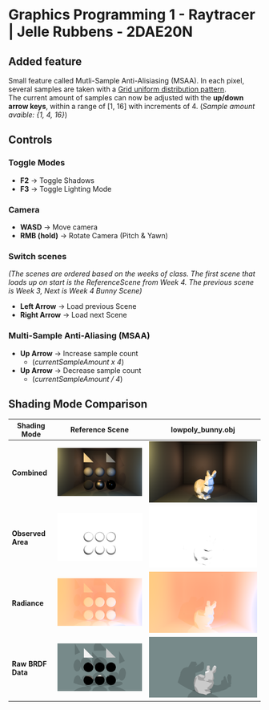 # Graphics Programming 1 - Raytracer | Jelle Rubbens - 2DAE20N

## Added feature

Small feature called Mutli-Sample Anti-Alisiasing (MSAA). In each pixel, several samples are taken with a [Grid uniform distribution pattern](https://en.wikipedia.org/wiki/Supersampling#Supersampling_patterns).  
The current amount of samples can now be adjusted with the **up/down arrow keys**, within a range of [1, 16] with increments of 4. (*Sample amount avaible: {1, 4, 16}*)

## Controls

### Toggle Modes

- **F2** -> Toggle Shadows 
- **F3** -> Toggle Lighting Mode

### Camera 

- **WASD** -> Move camera
- **RMB (hold)** -> Rotate Camera (Pitch & Yawn)

### Switch scenes

*(The scenes are ordered based on the weeks of class. The first scene that loads up on start is the ReferenceScene from Week 4. The previous scene is Week 3, Next is Week 4 Bunny Scene)*

- **Left Arrow** -> Load previous Scene
- **Right Arrow** -> Load next Scene

### Multi-Sample Anti-Aliasing (MSAA)

- **Up Arrow** -> Increase sample count
    - (*currentSampleAmount x 4*)
- **Up Arrow** -> Decrease sample count
    - (*currentSampleAmount / 4*)


## Shading Mode Comparison

| **Shading Mode**   | **Reference Scene**                                                                                                                                               | **lowpoly_bunny.obj**                                                                                                                                            |
|---------------------|-------------------------------------------------------------------------------------------------------------------------------------------------------------------|-----------------------------------------------------------------------------------------------------------------------------------------------------------------|
| **Combined**        | <img src="./GitMedia/ReferenceScene/RayTracing_Buffer_Reference_Combined.png" alt="drawing" width="600"/>                                                        | <img src="./GitMedia/Bunny/RayTracing_Buffer_Bunny_Combined.png" alt="drawing" width="600"/>                                                                    |
| **Observed Area**   | <img src="./GitMedia/ReferenceScene/RayTracing_Buffer_Reference_ObservedArea.png" alt="drawing" width="600"/>                                                     | <img src="./GitMedia/Bunny/RayTracing_Buffer_Bunny_ObservedArea.png" alt="drawing" width="600"/>                                                                |
| **Radiance**        | <img src="./GitMedia/ReferenceScene/RayTracing_Buffer_Reference_Radiance.png" alt="drawing" width="600"/>                                                         | <img src="./GitMedia/Bunny/RayTracing_Buffer_Bunny_Radiance.png" alt="drawing" width="600"/>                                                                    |
| **Raw BRDF Data**   | <img src="./GitMedia/ReferenceScene/RayTracing_Buffer_Reference_RawBRDF.png" alt="drawing" width="600"/>                                                          | <img src="./GitMedia/Bunny/RayTracing_Buffer_Bunny_RawBRDF.png" alt="drawing" width="600"/>                                                                     |
